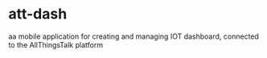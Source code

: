 # att-dash
aa mobile application for creating and managing IOT dashboard, connected to the AllThingsTalk platform
